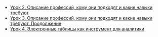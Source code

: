 * [Урок 2. Описание профессий, кому они подходят и какие навыки требуют](https://youtu.be/QFCC0F4RfhE)
* [Урок 3. Описание профессий, кому они подходят и какие навыки требуют. Продолжение](https://youtu.be/Lmc6joF3DzA)
* [Урок 4. Электронные таблицы как инструмент для аналитики](https://youtu.be/Zc6q5kqsx9s)
